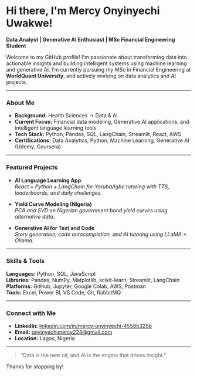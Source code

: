 # Hi there, I'm Mercy Onyinyechi Uwakwe!

**Data Analyst | Generative AI Enthusiast | MSc Financial Engineering Student**

Welcome to my GitHub profile! I'm passionate about transforming data into actionable insights and building intelligent systems using machine learning and generative AI. I’m currently pursuing my MSc in Financial Engineering at **WorldQuant University**, and actively working on data analytics and AI projects.

---

### About Me
- **Background:** Health Sciences → Data & AI
- **Current Focus:** Financial data modeling, Generative AI applications, and intelligent language learning tools
- **Tech Stack:** Python, Pandas, SQL, LangChain, Streamlit, React, AWS
- **Certifications:** Data Analytics, Python, Machine Learning, Generative AI (Udemy, Coursera)

---

### Featured Projects

- **AI Language Learning App**  
  *React + Python + LangChain for Yoruba/Igbo tutoring with TTS, leaderboards, and daily challenges.*

- **Yield Curve Modeling (Nigeria)**  
  *PCA and SVD on Nigerian government bond yield curves using alternative data.*

- **Generative AI for Text and Code**  
  *Story generation, code autocompletion, and AI tutoring using LLaMA + Ollama.*

---

### Skills & Tools

**Languages:** Python, SQL, JavaScript  
**Libraries:** Pandas, NumPy, Matplotlib, scikit-learn, Streamlit, LangChain  
**Platforms:** GitHub, Jupyter, Google Colab, AWS, Postman  
**Tools:** Excel, Power BI, VS Code, Git, RabbitMQ

---

### Connect with Me

- **LinkedIn:** [linkedin.com/in/mercy-onyinyechi-4558b328b](https://www.linkedin.com/in/mercy-onyinyechi-4558b328b)
- **Email:** onyinyechimercy224@gmail.com
- **Location:** Lagos, Nigeria

---

> “Data is the new oil, and AI is the engine that drives insight.”

Thanks for stopping by!

